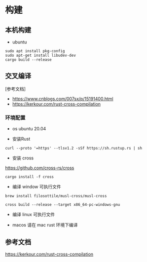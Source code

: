 # 构建

## 本机构建

* ubuntu

```shell
sudo apt install pkg-config
sudo apt-get install libudev-dev
cargo build --release
```

## 交叉编译

[参考文档]

* https://www.cnblogs.com/007sx/p/15191400.html
* https://kerkour.com/rust-cross-compilation

### 环境配置

* os ubuntu 20.04

* 安装Rust

```shell
curl --proto '=https' --tlsv1.2 -sSf https://sh.rustup.rs | sh
```

* 安装 cross

https://github.com/cross-rs/cross

```shell
cargo install -f cross
```

* 编译 window 可执行文件

```shell
brew install filosottile/musl-cross/musl-cross
```

```shell
cross build --release --target x86_64-pc-windows-gnu
```

* 编译 linux 可执行文件

* macos 请在 mac rust 环境下编译

## 参考文档

https://kerkour.com/rust-cross-compilation